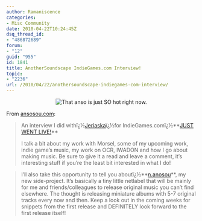 ```yaml
---
author: Ramaniscence
categories:
- Misc Community
date: 2010-04-22T10:24:45Z
dsq_thread_id:
- "486872689"
forum:
- "12"
guid: "955"
id: 1841
title: AnotherSoundscape IndieGames.com Interview!
topic:
- "2236"
url: /2010/04/22/anothersoundscape-indiegames-com-interview/
---
```


<div align="center">
  <img src="images/newsMisc/hotAnso.jpg" alt="That anso is just SO hot right now." border="0" />
</div>

From <a rel="nofollow" href="http://anosou.com/?p=414" target="_blank">ansosou.com</a>:

> An interview I did withï¿½<a rel="nofollow" href="http://jeriaska.com/" target="_blank">Jeriaska</a>ï¿½for IndieGames.comï¿½**<a rel="nofollow" href="http://www.indiegames.com/blog/2010/04/pax_east_music_qa_mattias_hagg.html" target="_blank">JUST WENT LIVE!</a>**
> 
> I talk a bit about my work with Morsel, some of my upcoming work, indie game&rsquo;s music, my work on OCR, IWADON and how I go about making music. Be sure to give it a read and leave a comment, it&rsquo;s interesting stuff if you&rsquo;re the least bit interested in what I do!

> I&rsquo;ll also take this opportunity to tell you aboutï¿½**<a rel="nofollow" href="http://n.anosou.com/" target="_blank">n.anosou</a>**, my new side-project. It&rsquo;s basically a tiny little netlabel that will be mainly for me and friends/colleagues to release original music you can&rsquo;t find elsewhere. The thought is releasing miniature albums with 5-7 original tracks every now and then. Keep a look out in the coming weeks for snippets from the first release and DEFINITELY look forward to the first release itself!